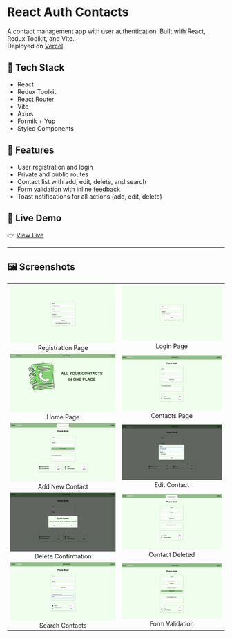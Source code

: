 # React Auth Contacts

A contact management app with user authentication. Built with React, Redux Toolkit, and Vite.  
Deployed on [Vercel](https://react-auth-contacts-f42lxdaxm-nina-kulyks-projects.vercel.app/).

## 🚀 Tech Stack

- React
- Redux Toolkit
- React Router
- Vite
- Axios
- Formik + Yup
- Styled Components

## 🔐 Features

- User registration and login
- Private and public routes
- Contact list with add, edit, delete, and search
- Form validation with inline feedback
- Toast notifications for all actions (add, edit, delete)

## 🔗 Live Demo

👉 [View Live](https://react-auth-contacts-f42lxdaxm-nina-kulyks-projects.vercel.app/)

---

## 🖼️ Screenshots

<table>
  <tr>
    <td align="center"><img src="./screenshots/register.png" width="500"/><br/>Registration Page</td>
    <td align="center"><img src="./screenshots/login.png" width="500"/><br/>Login Page</td>
  </tr>
  <tr>
    <td align="center"><img src="./screenshots/home.png" width="500"/><br/>Home Page</td>
    <td align="center"><img src="./screenshots/contacts.png" width="500"/><br/>Contacts Page</td>
  </tr>
  <tr>
    <td align="center"><img src="./screenshots/add.png" width="500"/><br/>Add New Contact</td>
    <td align="center"><img src="./screenshots/edit.png" width="500"/><br/>Edit Contact</td>
  </tr>
  <tr>
    <td align="center"><img src="./screenshots/delete-confirm.png" width="500"/><br/>Delete Confirmation</td>
    <td align="center"><img src="./screenshots/delete.png" width="500"/><br/>Contact Deleted</td>
  </tr>
  <tr>
    <td align="center"><img src="./screenshots/search.png" width="500"/><br/>Search Contacts</td>
    <td align="center"><img src="./screenshots/validation.png" width="500"/><br/>Form Validation</td>
  </tr>
</table>
